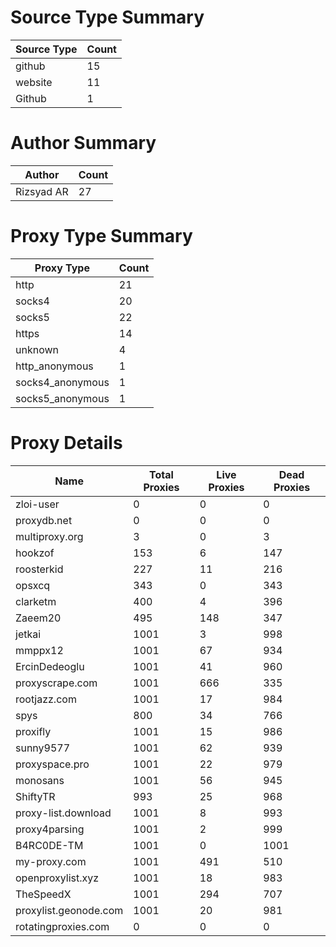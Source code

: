 # Source Type Summary

| Source Type | Count |
|-------------|-------|
| github | 15 |
| website | 11 |
| Github | 1 |


# Author Summary

| Author | Count |
|--------|-------|
| Rizsyad AR | 27 |


# Proxy Type Summary

| Proxy Type | Count |
|------------|-------|
| http | 21 |
| socks4 | 20 |
| socks5 | 22 |
| https | 14 |
| unknown | 4 |
| http_anonymous | 1 |
| socks4_anonymous | 1 |
| socks5_anonymous | 1 |


# Proxy Details

| Name | Total Proxies | Live Proxies | Dead Proxies |
|------|---------------|--------------|---------------|
| zloi-user | 0 | 0 | 0 |
| proxydb.net | 0 | 0 | 0 |
| multiproxy.org | 3 | 0 | 3 |
| hookzof | 153 | 6 | 147 |
| roosterkid | 227 | 11 | 216 |
| opsxcq | 343 | 0 | 343 |
| clarketm | 400 | 4 | 396 |
| Zaeem20 | 495 | 148 | 347 |
| jetkai | 1001 | 3 | 998 |
| mmppx12 | 1001 | 67 | 934 |
| ErcinDedeoglu | 1001 | 41 | 960 |
| proxyscrape.com | 1001 | 666 | 335 |
| rootjazz.com | 1001 | 17 | 984 |
| spys | 800 | 34 | 766 |
| proxifly | 1001 | 15 | 986 |
| sunny9577 | 1001 | 62 | 939 |
| proxyspace.pro | 1001 | 22 | 979 |
| monosans | 1001 | 56 | 945 |
| ShiftyTR | 993 | 25 | 968 |
| proxy-list.download | 1001 | 8 | 993 |
| proxy4parsing | 1001 | 2 | 999 |
| B4RC0DE-TM | 1001 | 0 | 1001 |
| my-proxy.com | 1001 | 491 | 510 |
| openproxylist.xyz | 1001 | 18 | 983 |
| TheSpeedX | 1001 | 294 | 707 |
| proxylist.geonode.com | 1001 | 20 | 981 |
| rotatingproxies.com | 0 | 0 | 0 |
